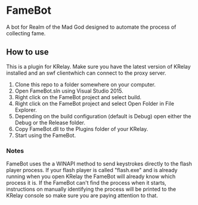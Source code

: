 # FameBot
A bot for Realm of the Mad God designed to automate the process of collecting fame.
## How to use
This is a plugin for KRelay. Make sure you have the latest version of KRelay installed and an swf clientwhich can connect to the proxy server.
1. Clone this repo to a folder somewhere on your computer.
2. Open FameBot.sln using Visual Studio 2015.
3. Right click on the FameBot project and select build.
4. Right click on the FameBot project and select Open Folder in File Explorer.
5. Depending on the build configuration (default is Debug) open either the Debug or the Release folder.
6. Copy FameBot.dll to the Plugins folder of your KRelay.
7. Start using the FameBot.
### Notes
FameBot uses the a WINAPI method to send keystrokes directly to the flash player process. If your flash player is called "flash.exe" and is already running when you open KRelay the FameBot will already know which process it is. If the FameBot can't find the process when it starts, instructions on manually identifying the process will be printed to the KRelay console so make sure you are paying attention to that.
